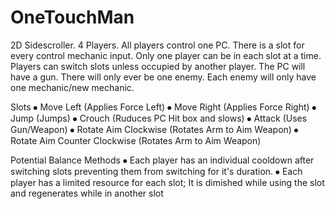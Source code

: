 # OneTouchMan

2D Sidescroller.
4 Players.
All players control one PC.
There is a slot for every control mechanic input.
Only one player can be in each slot at a time.
Players can switch slots unless occupied by another player.
The PC will have a gun.
There will only ever be one enemy.
Each enemy will only have one mechanic/new mechanic.

Slots
⦁	Move Left (Applies Force Left)
⦁	Move Right (Applies Force Right)
⦁	Jump (Jumps)
⦁	Crouch (Ruduces PC Hit box and slows)
⦁	Attack (Uses Gun/Weapon)
⦁	Rotate Aim Clockwise (Rotates Arm to Aim Weapon)
⦁	Rotate Aim Counter Clockwise (Rotates Arm to Aim Weapon)

Potential Balance Methods
⦁	Each player has an individual cooldown after switching slots preventing them from switching for it's duration.
⦁	Each player has a limited resource for each slot; It is dimished while using the slot and regenerates while in another slot
